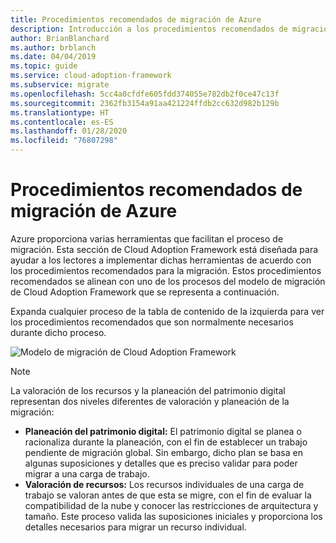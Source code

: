 ```yaml
---
title: Procedimientos recomendados de migración de Azure
description: Introducción a los procedimientos recomendados de migración de Azure
author: BrianBlanchard
ms.author: brblanch
ms.date: 04/04/2019
ms.topic: guide
ms.service: cloud-adoption-framework
ms.subservice: migrate
ms.openlocfilehash: 5cc4a0cfdfe605fdd374055e782db2f0ce47c13f
ms.sourcegitcommit: 2362fb3154a91aa421224ffdb2cc632d982b129b
ms.translationtype: HT
ms.contentlocale: es-ES
ms.lasthandoff: 01/28/2020
ms.locfileid: "76807298"
---
```

# <a name="azure-migration-best-practices"></a>Procedimientos recomendados de migración de Azure

Azure proporciona varias herramientas que facilitan el proceso de migración. Esta sección de Cloud Adoption Framework está diseñada para ayudar a los lectores a implementar dichas herramientas de acuerdo con los procedimientos recomendados para la migración. Estos procedimientos recomendados se alinean con uno de los procesos del modelo de migración de Cloud Adoption Framework que se representa a continuación.

Expanda cualquier proceso de la tabla de contenido de la izquierda para ver los procedimientos recomendados que son normalmente necesarios durante dicho proceso.

![Modelo de migración de Cloud Adoption Framework](../../_images/operational-transformation-migrate.png)

> [!NOTE]
> La valoración de los recursos y la planeación del patrimonio digital representan dos niveles diferentes de valoración y planeación de la migración:
>
> - **Planeación del patrimonio digital:** El patrimonio digital se planea o racionaliza durante la planeación, con el fin de establecer un trabajo pendiente de migración global. Sin embargo, dicho plan se basa en algunas suposiciones y detalles que es preciso validar para poder migrar a una carga de trabajo.
> - **Valoración de recursos:** Los recursos individuales de una carga de trabajo se valoran antes de que esta se migre, con el fin de evaluar la compatibilidad de la nube y conocer las restricciones de arquitectura y tamaño. Este proceso valida las suposiciones iniciales y proporciona los detalles necesarios para migrar un recurso individual.
